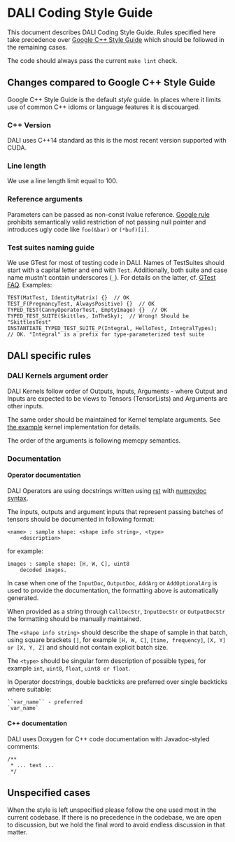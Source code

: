 # DALI Coding Style Guide

This document describes DALI Coding Style Guide. Rules specified here take precedence
over [Google C++ Style Guide](https://google.github.io/styleguide/cppguide.html) which should
be followed in the remaining cases.

The code should always pass the current `make lint` check.

## Changes compared to Google C++ Style Guide

Google C++ Style Guide is the default *style* guide. In places where it limits use of common
C++ idioms or language features it is discouarged.

### C++ Version

DALI uses C++14 standard as this is the most recent version supported with CUDA.

### Line length

We use a line length limit equal to 100.

### Reference arguments

Parameters can be passed as non-const lvalue reference. [Google rule](https://google.github.io/styleguide/cppguide.html#Reference_Arguments)
prohibits semantically valid restriction of not passing null pointer
and introduces ugly code like `foo(&bar)` or `(*buf)[i]`.

### Test suites naming guide

We use GTest for most of testing code in DALI. Names of TestSuites should start with a capital letter and end with `Test`.
Additionally, both suite and case name mustn't contain underscores (`_`).
For details on the latter, cf. [GTest FAQ](https://github.com/google/googletest/blob/master/googletest/docs/faq.md#why-should-test-suite-names-and-test-names-not-contain-underscore).
Examples:
```
TEST(MatTest, IdentityMatrix) {}  // OK
TEST_F(PregnancyTest, AlwaysPositive) {}  // OK
TYPED_TEST(CannyOperatorTest, EmptyImage) {}  // OK
TYPED_TEST_SUITE(Skittles, InTheSky);  // Wrong! Should be "SkittlesTest"
INSTANTIATE_TYPED_TEST_SUITE_P(Integral, HelloTest, IntegralTypes);  // OK. "Integral" is a prefix for type-parameterized test suite

```


## DALI specific rules

### DALI Kernels argument order

DALI Kernels follow order of Outputs, Inputs, Arguments - where Output and Inputs are
expected to be views to Tensors (TensorLists) and Arguments are other inputs.

The same order should be maintained for Kernel template arguments.
See [the example](dali/kernels/kernel.h) kernel implementation for details.

The order of the arguments is following memcpy semantics.

### Documentation

#### Operator documentation

DALI Operators are using docstrings written using [rst](https://docutils.sourceforge.io/docs/user/rst/quickref.html)
with [numpydoc syntax](https://numpydoc.readthedocs.io/en/latest/format.html).

The inputs, outputs and argument inputs that represent passing batches of tensors should
be documented in following format:

```
<name> : sample shape: <shape info string>, <type>
    <description>
```

for example:

```
images : sample shape: [H, W, C], uint8
    decoded images.
```

In case when one of the `InputDoc`, `OutputDoc`, `AddArg` or `AddOptionalArg` is used to provide
the documentation, the formatting above is automatically generated.

When provided as a string through `CallDocStr`, `InputDocStr` or `OutputDocStr` the formatting
should be manually maintained.

The `<shape info string>` should describe the shape of sample in that batch,
using square brackets `[]`, for example `[H, W, C]`, `[time, frequency]`, `[X, Y] or [X, Y, Z]`
and should not contain explicit batch size.

The `<type>` should be singular form description of possible types, for example `int`, `uint8`,
`float`, `uint8 or float`.

In Operator docstrings, double backticks are preferred over single backticks where suitable:

```
``var_name`` - preferred
`var_name`
```

#### C++ documentation

DALI uses Doxygen for C++ code documentation with Javadoc-styled comments:

```
/**
 * ... text ...
 */
```


## Unspecified cases

When the style is left unspecified please follow the one used most in the current codebase.
If there is no precedence in the codebase, we are open to discussion, but we hold the final
word to avoid endless discussion in that matter.
